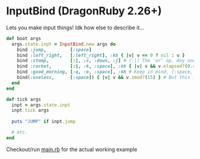 # InputBind (DragonRuby 2.26+)
Lets you make input things! Idk how else to describe it...
```rb
def boot args
  args.state.inpt = InputBind.new args do
    bind :jump,         [:space]
    bind :left_right,   [:left_right], :kb { |v| v == 0 ? nil : v }
    bind :stomp,        [:|, :s, :down, :j] # (:|) The 'or' op. Any one of these keys will stomp!
    bind :rocket,       [:|, :k, :space], :kh { |v| v && v.elapsed?(0.4.seconds) }
    bind :good_morning, [:q, :e, :space], :kh # Keep in mind, [:space, :q, :e] would break, since you have an action bound to space
    bind(:useless,      [:space]) { |v| v && v.zmod?(15) } # But this is ok though
  end
end

def tick args
  inpt = args.state.inpt
  inpt.tick args
  
  puts "JUMP" if inpt.jump

  # etc.
end

```
Checkout/run [main.rb](app/main.rb) for the actual working example
